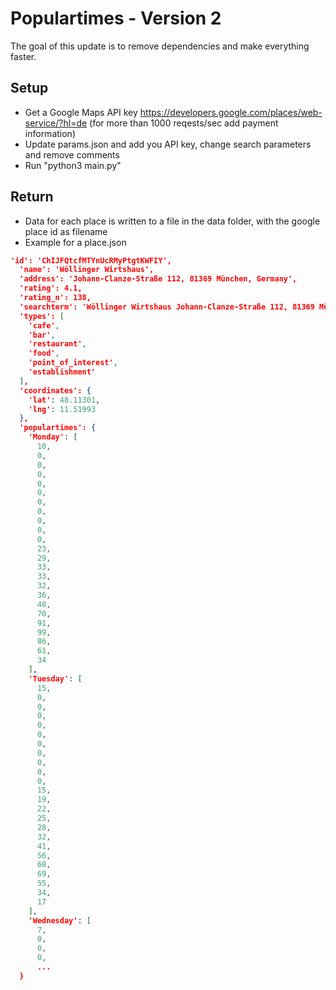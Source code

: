 # Populartimes - Version 2
The goal of this update is to remove dependencies and make everything faster.

## Setup
+ Get a Google Maps API key https://developers.google.com/places/web-service/?hl=de (for more than 1000 reqests/sec add payment information)
+ Update params.json and add you API key, change search parameters and remove comments
+ Run "python3 main.py"

## Return
+ Data for each place is written to a file in the data folder, with the google place id as filename
+ Example for a place.json
```json
'id': 'ChIJFQtcfMTYnUcRMyPtgtKWFIY',
  'name': 'Wöllinger Wirtshaus',
  'address': 'Johann-Clanze-Straße 112, 81369 München, Germany',
  'rating': 4.1,
  'rating_n': 138,
  'searchterm': 'Wöllinger Wirtshaus Johann-Clanze-Straße 112, 81369 München, Germany',
  'types': [
    'cafe',
    'bar',
    'restaurant',
    'food',
    'point_of_interest',
    'establishment'
  ],
  'coordinates': {
    'lat': 48.11301,
    'lng': 11.51993
  },
  'populartimes': {
    'Monday': [
      10,
      0,
      0,
      0,
      0,
      0,
      0,
      0,
      0,
      0,
      0,
      23,
      29,
      33,
      33,
      32,
      36,
      48,
      70,
      91,
      99,
      86,
      61,
      34
    ],
    'Tuesday': [
      15,
      0,
      0,
      0,
      0,
      0,
      0,
      0,
      0,
      0,
      0,
      15,
      19,
      22,
      25,
      28,
      32,
      41,
      56,
      68,
      69,
      55,
      34,
      17
    ],
    'Wednesday': [
      7,
      0,
      0,
      0,
      ...
  }
```